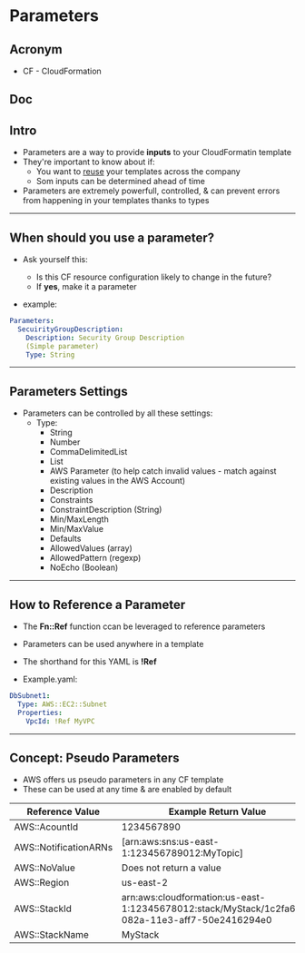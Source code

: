# Parameters

## Acronym
* CF - CloudFormation

## Doc

## Intro
* Parameters are a way to provide **inputs** to your CloudFormatin template
* They're important to know about if:
    * You want to <ins>reuse</ins> your templates across the company
    * Som inputs can be determined ahead of time
* Parameters are extremely powerfull, controlled, & can prevent errors from happening in your templates thanks to types

---

## When should you use a parameter?
* Ask yourself this:
    * Is this CF resource configuration likely to change in the future?
    * If **yes**, make it a parameter

* example:
````yaml
Parameters:
  SecuirityGroupDescription:
    Description: Security Group Description
    (Simple parameter)
    Type: String
````

---

## Parameters Settings
* Parameters can be controlled by all these settings:
    * Type:
        * String
        * Number
        * CommaDelimitedList
        * List<Type>
        * AWS Parameter (to help catch invalid values - match against existing values in the AWS Account)
        * Description
        * Constraints
        * ConstraintDescription (String)
        * Min/MaxLength
        * Min/MaxValue
        * Defaults
        * AllowedValues (array)
        * AllowedPattern (regexp)
        * NoEcho (Boolean)
        
---

## How to Reference a Parameter
* The **Fn::Ref** function ccan be leveraged to reference parameters
* Parameters can be used anywhere in a template
* The shorthand for this YAML is **!Ref**

* Example.yaml:
````yaml
DbSubnet1:
  Type: AWS::EC2::Subnet
  Properties:
    VpcId: !Ref MyVPC
````

---

## Concept: Pseudo Parameters
* AWS offers us pseudo parameters in any CF template
* These can be used at any time & are enabled by default

| Reference Value       | Example Return Value                                                                            |
| --------------------- | ----------------------------------------------------------------------------------------------- |
| AWS::AcountId         | 1234567890                                                                                      |
| AWS::NotificationARNs | \[arn:aws:sns:us-east-1:123456789012:MyTopic\]                                                  |
| AWS::NoValue          | Does not return a value                                                                         |
| AWS::Region           | us-east-2                                                                                       |
| AWS::StackId          | arn:aws:cloudformation:us-east-1:12345678012:stack/MyStack/1c2fa630-082a-11e3-aff7-50e2416294e0 |
| AWS::StackName        | MyStack                                                                                         |

